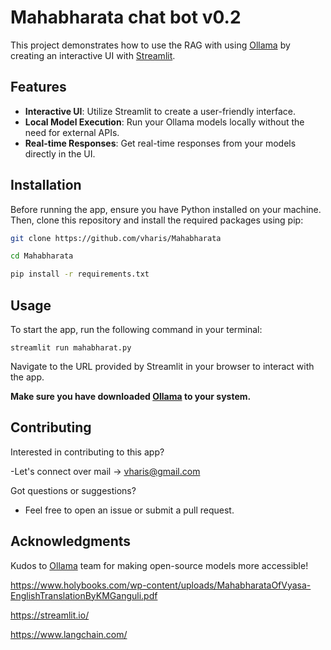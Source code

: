 # Mahabharata chat bot v0.2

This project demonstrates how to use the RAG with using [Ollama](https://ollama.com/) by creating an interactive UI with [Streamlit](https://streamlit.io).

## Features

- **Interactive UI**: Utilize Streamlit to create a user-friendly interface.
- **Local Model Execution**: Run your Ollama models locally without the need for external APIs.
- **Real-time Responses**: Get real-time responses from your models directly in the UI.

## Installation

Before running the app, ensure you have Python installed on your machine. Then, clone this repository and install the required packages using pip:

```bash
git clone https://github.com/vharis/Mahabharata
```

```bash
cd Mahabharata
```

```bash
pip install -r requirements.txt
```

## Usage

To start the app, run the following command in your terminal:

```
streamlit run mahabharat.py
```

Navigate to the URL provided by Streamlit in your browser to interact with the app.

**Make sure you have downloaded [Ollama](https://ollama.com/) to your system.**

## Contributing

Interested in contributing to this app?

-Let's connect over mail -> vharis@gmail.com 

Got questions or suggestions?

- Feel free to open an issue or submit a pull request.

## Acknowledgments

Kudos to
[Ollama](https://ollama.com/) team for making open-source models more accessible!

https://www.holybooks.com/wp-content/uploads/MahabharataOfVyasa-EnglishTranslationByKMGanguli.pdf

https://streamlit.io/

https://www.langchain.com/
